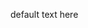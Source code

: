 <p id='content'></p>
<p id='textarea'>default text here</p>
<p id='target'></p>

<script src="https://raw.githack.com/brwhale/KataScript/main/jssrc/kscript.js" ></script>
<script type="text/javascript"> 
function readLine(a) {
	var buffer = _malloc(str.length + 1);
	stringToUTF8(str, buffer, str.length + 1);
	_readLine(buffer);
	_free(buffer);
}
</script>
